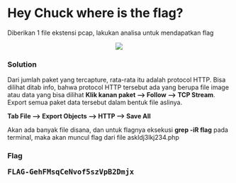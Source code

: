 <h1><b>Hey Chuck where is the flag?</b></h1>
<p>Diberikan 1 file ekstensi pcap, lakukan analisa untuk mendapatkan flag</p>
<p align="center">
  <img src="https://github.com/enomarozi/RSA-CTF-Writeup/blob/master/Wireshark/Images/Hey%20Chuck%20where%20is%20the%20flag%3F.png">
</p>
<h3><b>Solution</b></h3>
<p>Dari jumlah paket yang tercapture, rata-rata itu adalah protocol HTTP. Bisa dilihat ditab info, bahwa protocol HTTP tersebut ada yang berupa file image atau data yang bisa dilihat <b>Klik kanan paket --> Follow --> TCP Stream</b>. Export semua paket data tersebut dalam bentuk file aslinya.</p>
<p><b>Tab File --> Export Objects --> HTTP --> Save All</b></p>
<p>Akan ada banyak file disana, dan untuk flagnya eksekusi <b>grep -iR flag</b> pada terminal, maka akan muncul flag dari file askldj3lkj234.php</p>
<h3><b>Flag</b></h>
<pre>
FLAG-GehFMsqCeNvof5szVpB2Dmjx
</pre>
